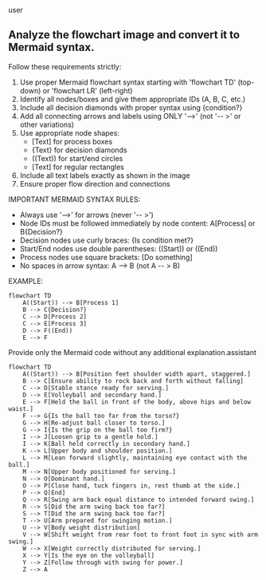 user

## Analyze the flowchart image and convert it to Mermaid syntax.

Follow these requirements strictly:

1. Use proper Mermaid flowchart syntax starting with 'flowchart TD' (top-down) or 'flowchart LR' (left-right)
2. Identify all nodes/boxes and give them appropriate IDs (A, B, C, etc.)
3. Include all decision diamonds with proper syntax using {condition?}
4. Add all connecting arrows and labels using ONLY '-->' (not '-- >' or other variations)
5. Use appropriate node shapes:
   - [Text] for process boxes
   - {Text} for decision diamonds  
   - ((Text)) for start/end circles
   - [Text] for regular rectangles
6. Include all text labels exactly as shown in the image
7. Ensure proper flow direction and connections

IMPORTANT MERMAID SYNTAX RULES:
- Always use '-->' for arrows (never '-- >')
- Node IDs must be followed immediately by node content: A[Process] or B{Decision?}
- Decision nodes use curly braces: {Is condition met?}
- Start/End nodes use double parentheses: ((Start)) or ((End))
- Process nodes use square brackets: [Do something]
- No spaces in arrow syntax: A --> B (not A -- > B)

EXAMPLE:
```mermaid
flowchart TD
    A((Start)) --> B[Process 1]
    B --> C{Decision?}
    C --> D[Process 2]
    C --> E[Process 3]
    D --> F((End))
    E --> F
```

Provide only the Mermaid code without any additional explanation.assistant

```mermaid
flowchart TD
    A((Start)) --> B[Position feet shoulder width apart, staggered.]
    B --> C[Ensure ability to rock back and forth without falling]
    C --> D[Stable stance ready for serving.]
    D --> E[Volleyball and secondary hand.]
    E --> F[Held the ball in front of the body, above hips and below waist.]
    F --> G{Is the ball too far from the torso?}
    G --> H[Re-adjust ball closer to torso.]
    G --> I{Is the grip on the ball too firm?}
    I --> J[Loosen grip to a gentle hold.]
    I --> K[Ball held correctly in secondary hand.]
    K --> L[Upper body and shoulder position.]
    L --> M[Lean forward slightly, maintaining eye contact with the ball.]
    M --> N[Upper body positioned for serving.]
    N --> O[Dominant hand.]
    O --> P[Close hand, tuck fingers in, rest thumb at the side.]
    P --> Q[End]
    Q --> R[Swing arm back equal distance to intended forward swing.]
    R --> S[Did the arm swing back too far?]
    S --> T[Did the arm swing back too far?]
    T --> U[Arm prepared for swinging motion.]
    U --> V[Body weight distribution]
    V --> W[Shift weight from rear foot to front foot in sync with arm swing.]
    W --> X[Weight correctly distributed for serving.]
    X --> Y[Is the eye on the volleyball]
    Y --> Z[Follow through with swing for power.]
    Z --> A
```